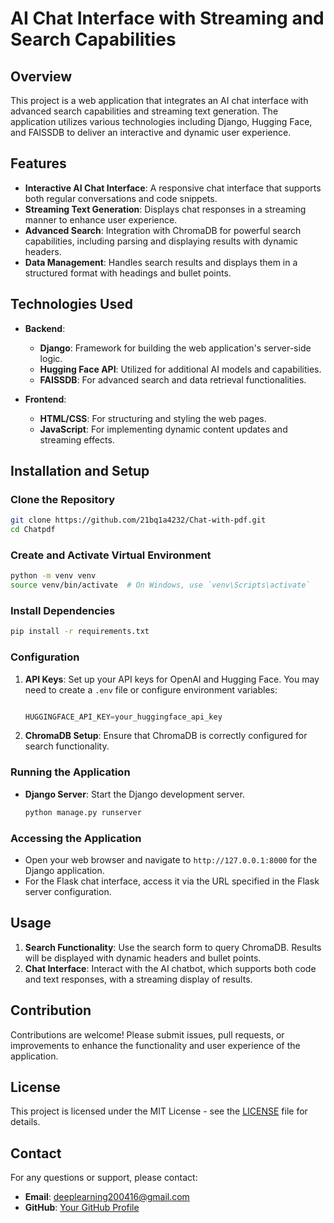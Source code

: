 
# AI Chat Interface with Streaming and Search Capabilities

## Overview

This project is a web application that integrates an AI chat interface with advanced search capabilities and streaming text generation. The application utilizes various technologies including Django, Hugging Face, and FAISSDB to deliver an interactive and dynamic user experience.

## Features

- **Interactive AI Chat Interface**: A responsive chat interface that supports both regular conversations and code snippets.
- **Streaming Text Generation**: Displays chat responses in a streaming manner to enhance user experience.
- **Advanced Search**: Integration with ChromaDB for powerful search capabilities, including parsing and displaying results with dynamic headers.
- **Data Management**: Handles search results and displays them in a structured format with headings and bullet points.

## Technologies Used

- **Backend**:
  - **Django**: Framework for building the web application's server-side logic.
  - **Hugging Face API**: Utilized for additional AI models and capabilities.
  - **FAISSDB**: For advanced search and data retrieval functionalities.

- **Frontend**:
  - **HTML/CSS**: For structuring and styling the web pages.
  - **JavaScript**: For implementing dynamic content updates and streaming effects.

## Installation and Setup

### Clone the Repository

```bash
git clone https://github.com/21bq1a4232/Chat-with-pdf.git
cd Chatpdf
```

### Create and Activate Virtual Environment

```bash
python -m venv venv
source venv/bin/activate  # On Windows, use `venv\Scripts\activate`
```

### Install Dependencies

```bash
pip install -r requirements.txt
```

### Configuration

1. **API Keys**: Set up your API keys for OpenAI and Hugging Face. You may need to create a `.env` file or configure environment variables:

   ```settings.py

   HUGGINGFACE_API_KEY=your_huggingface_api_key
   ```

2. **ChromaDB Setup**: Ensure that ChromaDB is correctly configured for search functionality.

### Running the Application

- **Django Server**: Start the Django development server.
  ```bash
  python manage.py runserver
  ```

### Accessing the Application

- Open your web browser and navigate to `http://127.0.0.1:8000` for the Django application.
- For the Flask chat interface, access it via the URL specified in the Flask server configuration.

## Usage

1. **Search Functionality**: Use the search form to query ChromaDB. Results will be displayed with dynamic headers and bullet points.
2. **Chat Interface**: Interact with the AI chatbot, which supports both code and text responses, with a streaming display of results.

## Contribution

Contributions are welcome! Please submit issues, pull requests, or improvements to enhance the functionality and user experience of the application.

## License

This project is licensed under the MIT License - see the [LICENSE](LICENSE) file for details.

## Contact

For any questions or support, please contact:

- **Email**: deeplearning200416@gmail.com
- **GitHub**: [Your GitHub Profile](https://github.com/21bq1a4232)

